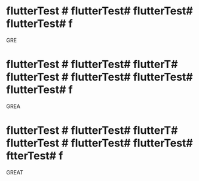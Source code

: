 # flutterTest # flutterTest# flutterTest# flutterTest# f
GRE
# flutterTest # flutterTest# flutterT# flutterTest # flutterTest# flutterTest# flutterTest# f
GREA
# flutterTest # flutterTest# flutterT# flutterTest # flutterTest# flutterTest# ftterTest# f
GREAT 
